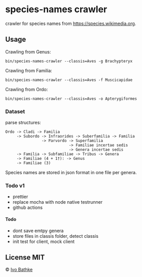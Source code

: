 # species-names crawler

crawler for species names from https://species.wikimedia.org.

## Usage

Crawling from Genus:

    bin/species-names-crawler --classis=Aves -g Brachypteryx

Crawling from Familia:

    bin/species-names-crawler --classis=Aves -f Muscicapidae

Crawling from Ordo:

    bin/species-names-crawler --classis=Aves -o Apterygiformes

### Dataset

parse structures:

    Ordo -> Cladi -> Familia
         -> Subordo -> Infraorides -> Suberfamilia -> Familia
                    -> Parvordo -> Superfamilia
                                -> Familiae incertae sedis
                                -> Genera incertae sedis
         -> Familia -> Subfamiliae -> Tribus -> Genera
         -> Familiae (4 + 1†): -> Genus
         -> Familiae (3)

Species names are stored in json format in one file per genera.  

### Todo v1
- prettier
- replace mocha with node native testrunner
- github actions

#### Todo
- dont save emtpy genera
- store files in classis folder, detect classis
- init test for client, mock client

## License MIT

© [Ivo Bathke]()